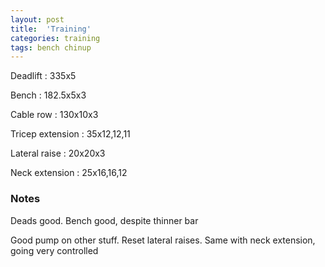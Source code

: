 ```yaml
---
layout: post
title:  'Training'
categories: training
tags: bench chinup
---
```


Deadlift  :  335x5

Bench : 182.5x5x3

Cable row : 130x10x3

Tricep extension  :  35x12,12,11

Lateral raise  :  20x20x3

Neck extension  :  25x16,16,12

### Notes

Deads good. Bench good, despite thinner bar

Good pump on other stuff. Reset lateral raises. Same with neck extension, going very controlled
